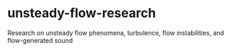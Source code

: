 # unsteady-flow-research
Research on unsteady flow phenomena, turbulence, flow instabilities, and flow-generated sound
